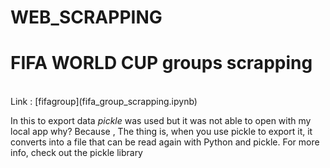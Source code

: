 # WEB_SCRAPPING
<h1>FIFA WORLD CUP groups scrapping</h1></br>
Link : [fifagroup](fifa_group_scrapping.ipynb)

In this to export data *pickle* was used but it was not able to open with my local app why?
Because , The thing is, when you use pickle to export it, it converts into a file that can be read again with Python and pickle. For more info, check out the pickle   library
